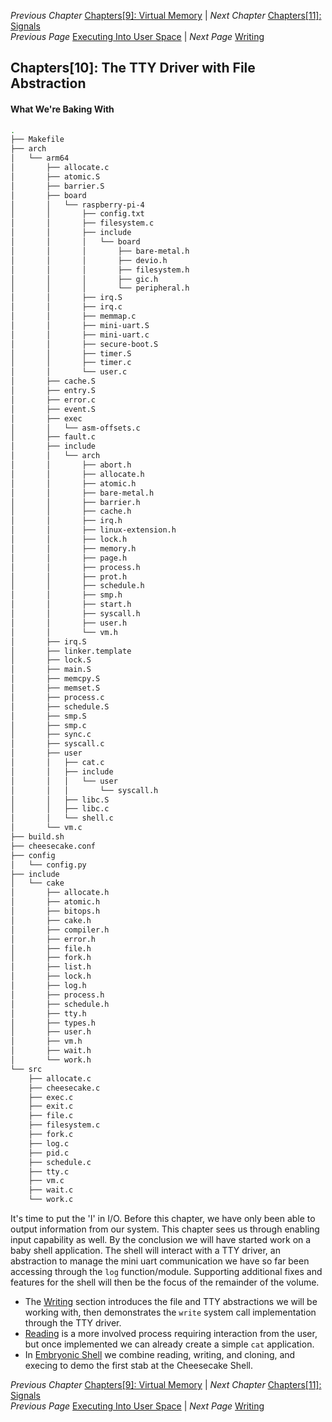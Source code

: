 *Previous Chapter* [Chapters[9]: Virtual Memory](../chapter09/chapter09.md) | *Next Chapter* [Chapters[11]: Signals](../chapter11/chapter11.md)  
*Previous Page* [Executing Into User Space](../chapter09/exec.md)  |  *Next Page* [Writing](write.md)

## Chapters[10]: The TTY Driver with File Abstraction

#### What We're Baking With

```bash
.
├── Makefile
├── arch
│   └── arm64
│       ├── allocate.c
│       ├── atomic.S
│       ├── barrier.S
│       ├── board
│       │   └── raspberry-pi-4
│       │       ├── config.txt
│       │       ├── filesystem.c
│       │       ├── include
│       │       │   └── board
│       │       │       ├── bare-metal.h
│       │       │       ├── devio.h
│       │       │       ├── filesystem.h
│       │       │       ├── gic.h
│       │       │       └── peripheral.h
│       │       ├── irq.S
│       │       ├── irq.c
│       │       ├── memmap.c
│       │       ├── mini-uart.S
│       │       ├── mini-uart.c
│       │       ├── secure-boot.S
│       │       ├── timer.S
│       │       ├── timer.c
│       │       └── user.c
│       ├── cache.S
│       ├── entry.S
│       ├── error.c
│       ├── event.S
│       ├── exec
│       │   └── asm-offsets.c
│       ├── fault.c
│       ├── include
│       │   └── arch
│       │       ├── abort.h
│       │       ├── allocate.h
│       │       ├── atomic.h
│       │       ├── bare-metal.h
│       │       ├── barrier.h
│       │       ├── cache.h
│       │       ├── irq.h
│       │       ├── linux-extension.h
│       │       ├── lock.h
│       │       ├── memory.h
│       │       ├── page.h
│       │       ├── process.h
│       │       ├── prot.h
│       │       ├── schedule.h
│       │       ├── smp.h
│       │       ├── start.h
│       │       ├── syscall.h
│       │       ├── user.h
│       │       └── vm.h
│       ├── irq.S
│       ├── linker.template
│       ├── lock.S
│       ├── main.S
│       ├── memcpy.S
│       ├── memset.S
│       ├── process.c
│       ├── schedule.S
│       ├── smp.S
│       ├── smp.c
│       ├── sync.c
│       ├── syscall.c
│       ├── user
│       │   ├── cat.c
│       │   ├── include
│       │   │   └── user
│       │   │       └── syscall.h
│       │   ├── libc.S
│       │   ├── libc.c
│       │   └── shell.c
│       └── vm.c
├── build.sh
├── cheesecake.conf
├── config
│   └── config.py
├── include
│   └── cake
│       ├── allocate.h
│       ├── atomic.h
│       ├── bitops.h
│       ├── cake.h
│       ├── compiler.h
│       ├── error.h
│       ├── file.h
│       ├── fork.h
│       ├── list.h
│       ├── lock.h
│       ├── log.h
│       ├── process.h
│       ├── schedule.h
│       ├── tty.h
│       ├── types.h
│       ├── user.h
│       ├── vm.h
│       ├── wait.h
│       └── work.h
└── src
    ├── allocate.c
    ├── cheesecake.c
    ├── exec.c
    ├── exit.c
    ├── file.c
    ├── filesystem.c
    ├── fork.c
    ├── log.c
    ├── pid.c
    ├── schedule.c
    ├── tty.c
    ├── vm.c
    ├── wait.c
    └── work.c
```

It's time to put the 'I' in I/O. Before this chapter, we have only been able to output information from our system. This chapter sees us through enabling input capability as well. By the conclusion we will have started work on a baby shell application. The shell will interact with a TTY driver, an abstraction to manage the mini uart communication we have so far been accessing through the `log` function/module. Supporting additional fixes and features for the shell will then be the focus of the remainder of the volume.

- The [Writing](write.md) section introduces the file and TTY abstractions we will be working with, then demonstrates the `write` system call implementation through the TTY driver.
- [Reading](read.md) is a more involved process requiring interaction from the user, but once implemented we can already create a simple `cat` application.
- In [Embryonic Shell](shell.md) we combine reading, writing, and cloning, and execing to demo the first stab at the Cheesecake Shell.

*Previous Chapter* [Chapters[9]: Virtual Memory](../chapter09/chapter09.md) | *Next Chapter* [Chapters[11]: Signals](../chapter11/chapter11.md)  
*Previous Page* [Executing Into User Space](../chapter09/exec.md)  |  *Next Page* [Writing](write.md)
